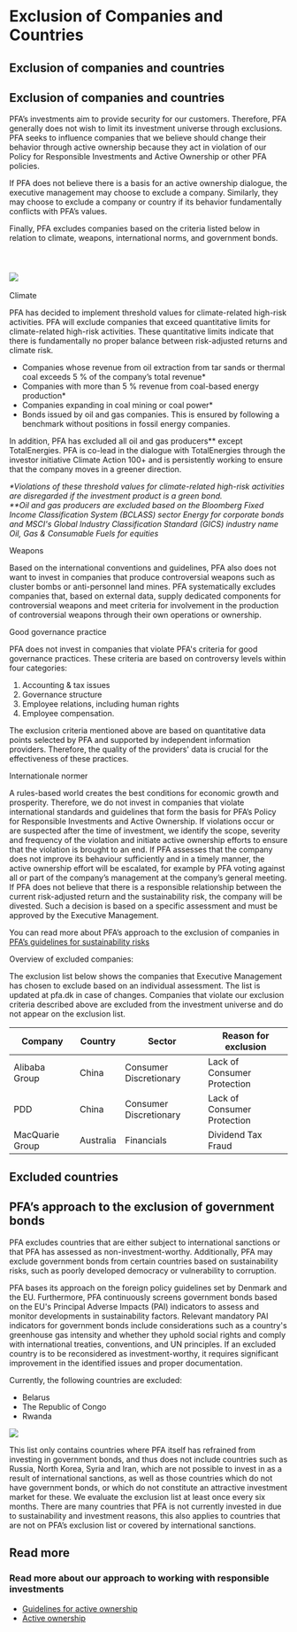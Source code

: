 Exclusion of Companies and Countries
====================================

Exclusion of companies and countries
------------------------------------

Exclusion of companies and countries
------------------------------------

PFA’s investments aim to provide security for our customers. Therefore, PFA generally does not wish to limit its investment universe through exclusions. PFA seeks to influence companies that we believe should change their behavior through active ownership because they act in violation of our Policy for Responsible Investments and Active Ownership or other PFA policies.

If PFA does not believe there is a basis for an active ownership dialogue, the executive management may choose to exclude a company. Similarly, they may choose to exclude a company or country if its behavior fundamentally conflicts with PFA’s values.

Finally, PFA excludes companies based on the criteria listed below in relation to climate, weapons, international norms, and government bonds.

 

### ![](/-/media/pfa-v2/icon/icon__Giv-agt.svg?h=145&w=147&rev=2100efa1d0f945579c9429d52896cf34)

Climate

PFA has decided to implement threshold values for climate-related high-risk activities. PFA will exclude companies that exceed quantitative limits for climate-related high-risk activities. These quantitative limits indicate that there is fundamentally no proper balance between risk-adjusted returns and climate risk.

* Companies whose revenue from oil extraction from tar sands or thermal coal exceeds 5 % of the company’s total revenue\*
* Companies with more than 5 % revenue from coal-based energy production\*
* Companies expanding in coal mining or coal power\*
* Bonds issued by oil and gas companies. This is ensured by following a benchmark without positions in fossil energy companies.

In addition, PFA has excluded all oil and gas producers\*\* except TotalEnergies. PFA is co-lead in the dialogue with TotalEnergies through the investor initiative Climate Action 100+ and is persistently working to ensure that the company moves in a greener direction.  
  
_\*Violations of these threshold values for climate-related high-risk activities are disregarded if the investment product is a green bond.  
\*\*Oil and gas producers are excluded based on the Bloomberg Fixed Income Classification System (BCLASS) sector Energy for corporate bonds and MSCI's Global Industry Classification Standard (GICS) industry name Oil, Gas & Consumable Fuels for equities_

Weapons

Based on the international conventions and guidelines, PFA also does not want to invest in companies that produce controversial weapons such as cluster bombs or anti-personnel land mines. PFA systematically excludes companies that, based on external data, supply dedicated components for controversial weapons and meet criteria for involvement in the production of controversial weapons through their own operations or ownership.

Good governance practice

PFA does not invest in companies that violate PFA's criteria for good governance practices. These criteria are based on controversy levels within four categories:

1. Accounting & tax issues
2. Governance structure
3. Employee relations, including human rights
4. Employee compensation.

The exclusion criteria mentioned above are based on quantitative data points selected by PFA and supported by independent information providers. Therefore, the quality of the providers' data is crucial for the effectiveness of these practices.

Internationale normer

A rules-based world creates the best conditions for economic growth and prosperity. Therefore, we do not invest in companies that violate international standards and guidelines that form the basis for PFA’s Policy for Responsible Investments and Active Ownership. If violations occur or are suspected after the time of investment, we identify the scope, severity and frequency of the violation and initiate active ownership efforts to ensure that the violation is brought to an end. If PFA assesses that the company does not improve its behaviour sufficiently and in a timely manner, the active ownership effort will be escalated, for example by PFA voting against all or part of the company’s management at the company’s general meeting. If PFA does not believe that there is a responsible relationship between the current risk-adjusted return and the sustainability risk, the company will be divested. Such a decision is based on a specific assessment and must be approved by the Executive Management.

You can read more about PFA’s approach to the exclusion of companies in [PFA’s guidelines for sustainability risks](https://english.pfa.dk/-/media/pfa-v2/english/documents/about-pfa/csr/guidelines-the-integration-of-sustainability-risks.pdf?rev=4cc6d75b090e44eea8390d8ad86722f7)

Overview of excluded companies:

The exclusion list below shows the companies that Executive Management has chosen to exclude based on an individual assessment. The list is updated at pfa.dk in case of changes. Companies that violate our exclusion criteria described above are excluded from the investment universe and do not appear on the exclusion list.

| Company | Country | Sector | Reason for exclusion |
| --- | --- | --- | --- |
| Alibaba Group | China | Consumer Discretionary | Lack of Consumer Protection |
| PDD | China | Consumer Discretionary | Lack of Consumer Protection |
| MacQuarie Group | Australia | Financials | Dividend Tax Fraud |

Excluded countries
------------------

PFA’s approach to the exclusion of government bonds
---------------------------------------------------

PFA excludes countries that are either subject to international sanctions or that PFA has assessed as non-investment-worthy. Additionally, PFA may exclude government bonds from certain countries based on sustainability risks, such as poorly developed democracy or vulnerability to corruption.

PFA bases its approach on the foreign policy guidelines set by Denmark and the EU. Furthermore, PFA continuously screens government bonds based on the EU's Principal Adverse Impacts (PAI) indicators to assess and monitor developments in sustainability factors. Relevant mandatory PAI indicators for government bonds include considerations such as a country's greenhouse gas intensity and whether they uphold social rights and comply with international treaties, conventions, and UN principles. If an excluded country is to be reconsidered as investment-worthy, it requires significant improvement in the identified issues and proper documentation.

Currently, the following countries are excluded:

* Belarus
* The Republic of Congo
* Rwanda

![](/-/media/pfa-v2/icon/icon__Garderobe.svg?h=216.778&w=204.556&rev=deed00c8940943bb93c81c77c6917a4b)

This list only contains countries where PFA itself has refrained from investing in government bonds, and thus does not include countries such as Russia, North Korea, Syria and Iran, which are not possible to invest in as a result of international sanctions, as well as those countries which do not have government bonds, or which do not constitute an attractive investment market for these. We evaluate the exclusion list at least once every six months. There are many countries that PFA is not currently invested in due to sustainability and investment reasons, this also applies to countries that are not on PFA’s exclusion list or covered by international sanctions. 

Read more
---------

### Read more about our approach to working with responsible investments

* [Guidelines for active ownership](https://english.pfa.dk/-/media/pfa-v2/english/documents/about-pfa/csr/pfa-guidelines-for-active-ownership.pdf?rev=-1)
* [Active ownership](https://english.pfa.dk/about-pfa/corporate-responsibility/active-ownership)